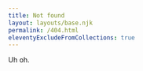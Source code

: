 ```yaml
---
title: Not found
layout: layouts/base.njk
permalink: /404.html
eleventyExcludeFromCollections: true
---
```

Uh oh.
